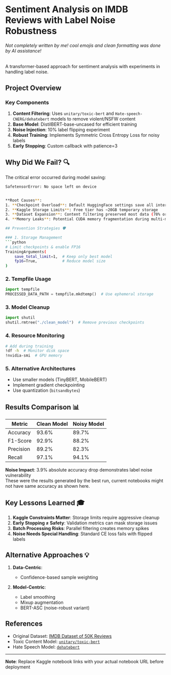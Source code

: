 

# Sentiment Analysis on IMDB Reviews with Label Noise Robustness


###### Not completely written by me! cool emojis and clean formatting was done by AI assistance!

A transformer-based approach for sentiment analysis with experiments in handling label noise.

## Project Overview

### Key Components
1. **Content Filtering**: Uses `unitary/toxic-bert` and `Hate-speech-CNERG/dehatebert` models to remove violent/NSFW content
2. **Base Model**: DistilBERT-base-uncased for efficient training
3. **Noise Injection**: 10% label flipping experiment
4. **Robust Training**: Implements Symmetric Cross Entropy Loss for noisy labels
5. **Early Stopping**: Custom callback with patience=3

## Why Did We Fail? 🔍

The critical error occurred during model saving:
```bash
SafetensorError: No space left on device


**Root Causes**:
1. **Checkpoint Overload**: Default HuggingFace settings save all intermediate checkpoints
2. **Kaggle Storage Limits**: Free tier has ~20GB temporary storage
3. **Dataset Expansion**: Content filtering preserved most data (78% original size)
4. **Memory Leaks**: Potential CUDA memory fragmentation during multi-model filtering

## Prevention Strategies 🛡️

### 1. Storage Management
```python
# Limit checkpoints & enable FP16
TrainingArguments(
    save_total_limit=1,  # Keep only best model
    fp16=True,           # Reduce model size
)
```

### 2. Tempfile Usage
```python
import tempfile
PROCESSED_DATA_PATH = tempfile.mkdtemp()  # Use ephemeral storage
```

### 3. Model Cleanup
```python
import shutil
shutil.rmtree("./clean_model")  # Remove previous checkpoints
```

### 4. Resource Monitoring
```bash
# Add during training
!df -h  # Monitor disk space
!nvidia-smi  # GPU memory
```

### 5. Alternative Architectures
- Use smaller models (TinyBERT, MobileBERT)
- Implement gradient checkpointing
- Use quantization (`bitsandbytes`)

## Results Comparison 📊

| Metric       | Clean Model | Noisy Model |
|--------------|-------------|-------------|
| Accuracy     | 93.6%       | 89.7%       |
| F1-Score     | 92.9%       | 88.2%       |
| Precision    | 89.2%       | 82.3%       |
| Recall       | 97.1%       | 94.1%       |

**Noise Impact**: 3.9% absolute accuracy drop demonstrates label noise vulnerability <br>
These were the results generated by the best run, current notebooks might not have same accuracy as shown here.

## Key Lessons Learned 🎓

1. **Kaggle Constraints Matter**: Storage limits require aggressive cleanup
2. **Early Stopping ≠ Safety**: Validation metrics can mask storage issues
3. **Batch Processing Risks**: Parallel filtering creates memory spikes
4. **Noise Needs Special Handling**: Standard CE loss fails with flipped labels

## Alternative Approaches 💡

1. **Data-Centric**:
   - Confidence-based sample weighting

2. **Model-Centric**:
   - Label smoothing
   - Mixup augmentation
   - BERT-ASC (noise-robust variant)


## References
- Original Dataset: [IMDB Dataset of 50K Reviews](https://www.kaggle.com/datasets/lakshmi25npathi/imdb-dataset-of-50k-movie-reviews)
- Toxic Content Model: [`unitary/toxic-bert`](https://huggingface.co/unitary/toxic-bert)
- Hate Speech Model: [`dehatebert`](https://huggingface.co/Hate-speech-CNERG/dehatebert-mono-english)

---

**Note**: Replace Kaggle notebook links with your actual notebook URL before deployment
```

